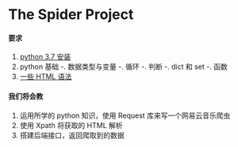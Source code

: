 # The Spider Project
#### 要求
1. [python 3.7 安装](https://www.liaoxuefeng.com/wiki/0014316089557264a6b348958f449949df42a6d3a2e542c000/0014316090478912dab2a3a9e8f4ed49d28854b292f85bb000)
2. python 基础
    -. 数据类型与变量
    -. 循环
    -. 判断
    -. dict 和 set
    -. 函数
3. [一些 HTML 语法](http://www.w3school.com.cn/html/index.asp)
#### 我们将会教
1. 运用所学的 python 知识，使用 Request 库来写一个网易云音乐爬虫
2. 使用 Xpath 将获取的 HTML 解析
3. 搭建后端接口，返回爬取到的数据
